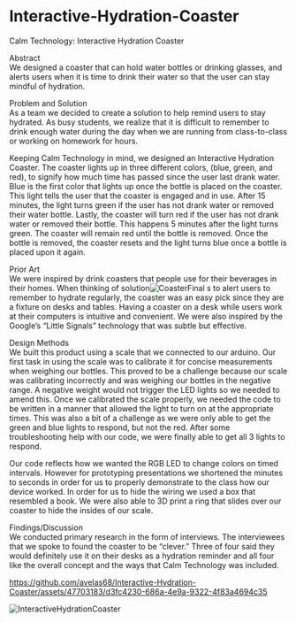 # Interactive-Hydration-Coaster
Calm Technology: Interactive Hydration Coaster<br/>

Abstract<br/>
We designed a coaster that can hold water bottles or drinking glasses, and alerts users when it is time to drink their water so that the user can stay mindful of hydration. <br/>

Problem and Solution<br/>
As a team we decided to create a solution to help remind users to stay hydrated. As busy students, we realize that it is difficult to remember to drink enough water during the day when we  are running from class-to-class or working on homework for hours. <br/>

Keeping Calm Technology in mind, we designed an Interactive Hydration Coaster. The coaster lights up  in three different colors, (blue, green, and red),  to signify how much time has passed since the user last drank water. Blue is the first color that lights up once the bottle is placed on the coaster. This light tells the user that the coaster is engaged and in use. After 15 minutes, the light turns green if the user has not drank water or removed their water bottle. Lastly, the coaster will turn red if the user has not drank water or removed their bottle. This happens 5 minutes after the light turns green. The coaster will remain red until the bottle is removed. Once the bottle is removed, the coaster resets and the light turns blue once a bottle is placed upon it again.<br/>

Prior Art<br/>
We were inspired by drink coasters that people use for their beverages in their homes. When thinking of solution![CoasterFinal](https://github.com/avelas68/Interactive-Hydration-Coaster/assets/47703183/3af08cda-92dd-4a39-adee-a06a7e01a657)
s to alert users to remember to hydrate regularly, the coaster was an easy pick since they are a fixture on desks and tables.  Having a coaster on a desk while users work at their computers is intuitive and convenient. We were also inspired by the Google’s “Little Signals” technology that was subtle but effective.<br/>

Design Methods<br/>
We built this product using a scale that we connected to our arduino. Our first task in using the scale was to calibrate it for concise measurements when weighing our bottles. This proved to be a challenge because our scale was calibrating incorrectly and was weighing our bottles in the negative range. A negative weight would not trigger the LED lights so we needed to amend this. Once we calibrated the scale properly, we needed the code to be written in a manner that allowed the light to turn on at the appropriate times. This was also a bit of a challenge as we were only able to get the green and blue lights to respond, but not the red. After some troubleshooting help with our code, we were finally able to get all 3 lights to respond. <br/>

Our code reflects how we wanted the RGB LED to change colors on timed intervals. However for prototyping presentations we shortened the minutes to seconds in order for us to properly demonstrate to the class how our device worked. In order for us to hide the wiring we used a box that resembled a book. We were also able to 3D print a ring that slides over our coaster to hide the insides of our scale.<br/>

Findings/Discussion<br/>
We conducted primary research in the form of interviews. The interviewees that we spoke to found the coaster to be “clever.” Three of four said they would definitely use it on their desks as a hydration reminder and all four like the overall concept and the ways that Calm Technology was included.<br/>



https://github.com/avelas68/Interactive-Hydration-Coaster/assets/47703183/d3fc4230-686a-4e9a-9322-4f83a4694c35


![InteractiveHydrationCoaster](https://github.com/avelas68/Interactive-Hydration-Coaster/assets/47703183/fd82bc8c-00a2-4fc1-9b34-55b598115d8f)
